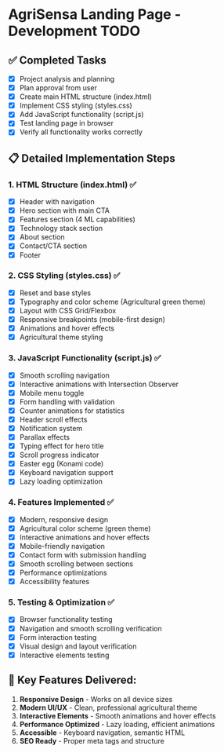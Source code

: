 # AgriSensa Landing Page - Development TODO

## ✅ Completed Tasks
- [x] Project analysis and planning
- [x] Plan approval from user
- [x] Create main HTML structure (index.html)
- [x] Implement CSS styling (styles.css)
- [x] Add JavaScript functionality (script.js)
- [x] Test landing page in browser
- [x] Verify all functionality works correctly

## 📋 Detailed Implementation Steps

### 1. HTML Structure (index.html) ✅
- [x] Header with navigation
- [x] Hero section with main CTA
- [x] Features section (4 ML capabilities)
- [x] Technology stack section
- [x] About section
- [x] Contact/CTA section
- [x] Footer

### 2. CSS Styling (styles.css) ✅
- [x] Reset and base styles
- [x] Typography and color scheme (Agricultural green theme)
- [x] Layout with CSS Grid/Flexbox
- [x] Responsive breakpoints (mobile-first design)
- [x] Animations and hover effects
- [x] Agricultural theme styling

### 3. JavaScript Functionality (script.js) ✅
- [x] Smooth scrolling navigation
- [x] Interactive animations with Intersection Observer
- [x] Mobile menu toggle
- [x] Form handling with validation
- [x] Counter animations for statistics
- [x] Header scroll effects
- [x] Notification system
- [x] Parallax effects
- [x] Typing effect for hero title
- [x] Scroll progress indicator
- [x] Easter egg (Konami code)
- [x] Keyboard navigation support
- [x] Lazy loading optimization

### 4. Features Implemented ✅
- [x] Modern, responsive design
- [x] Agricultural color scheme (green theme)
- [x] Interactive animations and hover effects
- [x] Mobile-friendly navigation
- [x] Contact form with submission handling
- [x] Smooth scrolling between sections
- [x] Performance optimizations
- [x] Accessibility features

### 5. Testing & Optimization ✅
- [x] Browser functionality testing
- [x] Navigation and smooth scrolling verification
- [x] Form interaction testing
- [x] Visual design and layout verification
- [x] Interactive elements testing

## 🎯 Key Features Delivered:
1. **Responsive Design** - Works on all device sizes
2. **Modern UI/UX** - Clean, professional agricultural theme
3. **Interactive Elements** - Smooth animations and hover effects
4. **Performance Optimized** - Lazy loading, efficient animations
5. **Accessible** - Keyboard navigation, semantic HTML
6. **SEO Ready** - Proper meta tags and structure
